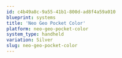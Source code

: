 ```yaml
---
id: c4b49a8c-9a55-41b1-800d-ad8f4a59a010
blueprint: systems
title: 'Neo Geo Pocket Color'
platform: neo-geo-pocket-color
system_type: handheld
variation: Silver
slug: neo-geo-pocket-color
---
```

